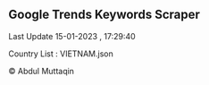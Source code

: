

## Google Trends Keywords Scraper 
 
Last Update 15-01-2023 , 17:29:40

Country List :
VIETNAM.json



© Abdul Muttaqin 
